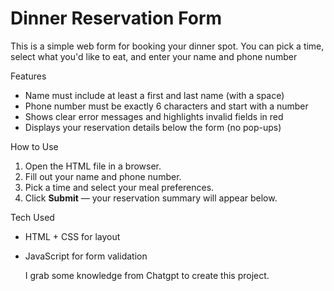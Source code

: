 # Dinner Reservation Form
This is a simple web form for booking your dinner spot. You can pick a time, select what you'd like to eat, and enter your name and phone number

 Features
- Name must include at least a first and last name (with a space)
- Phone number must be exactly 6 characters and start with a number
- Shows clear error messages and highlights invalid fields in red
- Displays your reservation details below the form (no pop-ups)

 How to Use
1. Open the HTML file in a browser.
2. Fill out your name and phone number.
3. Pick a time and select your meal preferences.
4. Click **Submit** — your reservation summary will appear below.

Tech Used
- HTML + CSS for layout
- JavaScript for form validation

  I grab some knowledge from Chatgpt to create this project.





